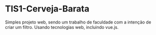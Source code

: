 # TIS1-Cerveja-Barata
Simples projeto web, sendo um trabalho de faculdade com a intenção de criar um filtro. Usando tecnologias web, incluindo vue.js.

